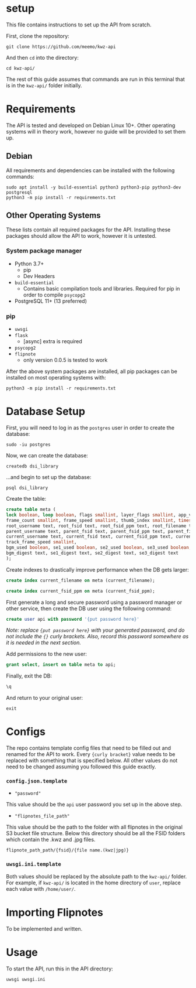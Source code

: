 # setup
This file contains instructions to set up the API from scratch.

First, clone the repository:

`git clone https://github.com/meemo/kwz-api`

And then `cd` into the directory:

`cd kwz-api/`

The rest of this guide assumes that commands are run in this terminal that is in the `kwz-api/` folder initially.


# Requirements
The API is tested and developed on Debian Linux 10+. 
Other operating systems will in theory work, however no guide will be provided to set them up.

## Debian
All requirements and dependencies can be installed with the following commands:

```shell
sudo apt install -y build-essential python3 python3-pip python3-dev postgresql
python3 -m pip install -r requirements.txt
```

## Other Operating Systems
These lists contain all required packages for the API. Installing these packages should allow the API to work, however it is untested.

### System package manager
- Python 3.7+ 
    - pip 
    - Dev Headers
- `build-essential`
    - Contains basic compilation tools and libraries. Required for pip in order to compile `psycopg2`
- PostgreSQL 11+ (13 preferred)

### pip
- `uwsgi`
- `flask`
    - [async] extra is required
- `psycopg2`
- `flipnote` 
    - only version 0.0.5 is tested to work

After the above system packages are installed, all pip packages can be installed on most operating systems with:

```shell
python3 -m pip install -r requirements.txt
```


# Database Setup
First, you will need to log in as the `postgres` user in order to create the database:

```shell
sudo -iu postgres
```

Now, we can create the database:

```shell
createdb dsi_library
```

...and begin to set up the database:

```shell
psql dsi_library
```

Create the table:

```sql
create table meta (
lock boolean, loop boolean, flags smallint, layer_flags smallint, app_version smallint,
frame_count smallint, frame_speed smallint, thumb_index smallint, timestamp bigint,
root_username text, root_fsid text, root_fsid_ppm text, root_filename text,
parent_username text, parent_fsid text, parent_fsid_ppm text, parent_filename text,
current_username text, current_fsid text, current_fsid_ppm text, current_filename text,
track_frame_speed smallint,
bgm_used boolean, se1_used boolean, se2_used boolean, se3_used boolean,
bgm_digest text, se1_digest text, se2_digest text, se3_digest text
);
```

Create indexes to drastically improve performance when the DB gets larger:

```sql
create index current_filename on meta (current_filename);
```

```sql
create index current_fsid_ppm on meta (current_fsid_ppm);
```

First generate a long and secure password using a password manager or other service, then create the DB user using the following command:

```sql
create user api with password '{put password here}'
```

*Note: replace `{put password here}` with your generated password, and do not include the `{}` curly brackets. Also, record this password somewhere as it is needed in the next section.*

Add permissions to the new user:

```sql
grant select, insert on table meta to api;
```

Finally, exit the DB:

```sql
\q
```

And return to your original user:

```shell
exit
```


# Configs
The repo contains template config files that need to be filled out and renamed for the API to work.
Every `{curly bracket}` value needs to be replaced with something that is specified below.
All other values do not need to be changed assuming you followed this guide exactly.

### `config.json.template`

- `"password"`

This value should be the `api` user password you set up in the above step.

- `"flipnotes_file_path"`

This value should be the path to the folder with all flipnotes in the original S3 bucket file structure.
Below this directory should be all the FSID folders which contain the .kwz and .jpg files.

`flipnote_path_path/{fsid}/{file name.(kwz|jpg)}`

### `uwsgi.ini.template`

Both values should be replaced by the absolute path to the `kwz-api/` folder.
For example, if `kwz-api/` is located in the home directory of `user`, replace each value with `/home/user/`.


# Importing Flipnotes

To be implemented and written.


# Usage
To start the API, run this in the API directory:

```shell
uwsgi uwsgi.ini
```
